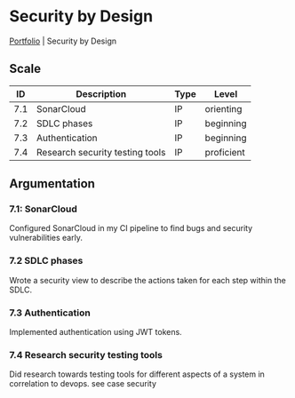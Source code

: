 # Security by Design

[Portfolio](../../README.md) | Security by Design

[Uitleg leeruitkomst]: #

## Scale

| ID | Description | Type | Level |
|---|---|---|---|
| 7.1 | SonarCloud | IP | orienting |
| 7.2 | SDLC phases | IP | beginning |
| 7.3 | Authentication | IP | beginning |
| 7.4 | Research security testing tools | IP | proficient |

## Argumentation

### 7.1: SonarCloud

Configured SonarCloud in my CI pipeline to find bugs and security vulnerabilities early.

### 7.2 SDLC phases

Wrote a security view to describe the actions taken for each step within the SDLC.

### 7.3 Authentication

Implemented authentication using JWT tokens.

### 7.4 Research security testing tools

Did research towards testing tools for different aspects of a system in correlation to devops. see case security